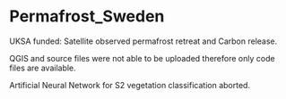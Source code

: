 # Permafrost_Sweden
UKSA funded: Satellite observed permafrost retreat and Carbon release. 

QGIS and source files were not able to be uploaded therefore only code files are available. 

Artificial Neural Network for S2 vegetation classification aborted.
